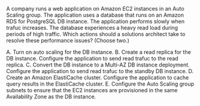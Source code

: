 A company runs a web application on Amazon EC2 instances in an Auto Scaling group. The application uses a database that runs on an Amazon RDS for PostgreSQL DB instance. The application performs slowly when trafuc increases. The database experiences a heavy read load during periods of high traffic. Which actions should a solutions architect take to resolve these performance issues? (Choose two.) 

A. Turn on auto scaling for the DB instance. 
B. Create a read replica for the DB instance. Configure the application to send read trafuc to the read replica. 
C. Convert the DB instance to a Multi-AZ DB instance deployment. Configure the application to send read trafuc to the standby DB instance. 
D. Create an Amazon ElastiCache cluster. Configure the application to cache query results in the ElastiCache cluster. 
E. Configure the Auto Scaling group subnets to ensure that the EC2 instances are provisioned in the same Availability Zone as the DB instance.